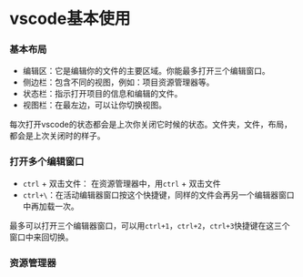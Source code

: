 vscode基本使用
================================================

### 基本布局
+ 编辑区：它是编辑你的文件的主要区域。你能最多打开三个编辑窗口。
+ 侧边栏：包含不同的视图，例如：项目资源管理器等。
+ 状态栏：指示打开项目的信息和编辑的文件。
+ 视图栏：在最左边，可以让你切换视图。

每次打开vscode的状态都会是上次你关闭它时候的状态。文件夹，文件，布局，都会是上次关闭时的样子。

### 打开多个编辑窗口
+ `ctrl` + 双击文件： 在资源管理器中，用`ctrl` + 双击文件
+ `ctrl+\`：在活动编辑器窗口按这个快捷键，同样的文件会再另一个编辑器窗口中再加载一次。

最多可以打开三个编辑器窗口，可以用`ctrl+1`，`ctrl+2`，`ctrl+3`快捷键在这三个窗口中来回切换。

### 资源管理器
